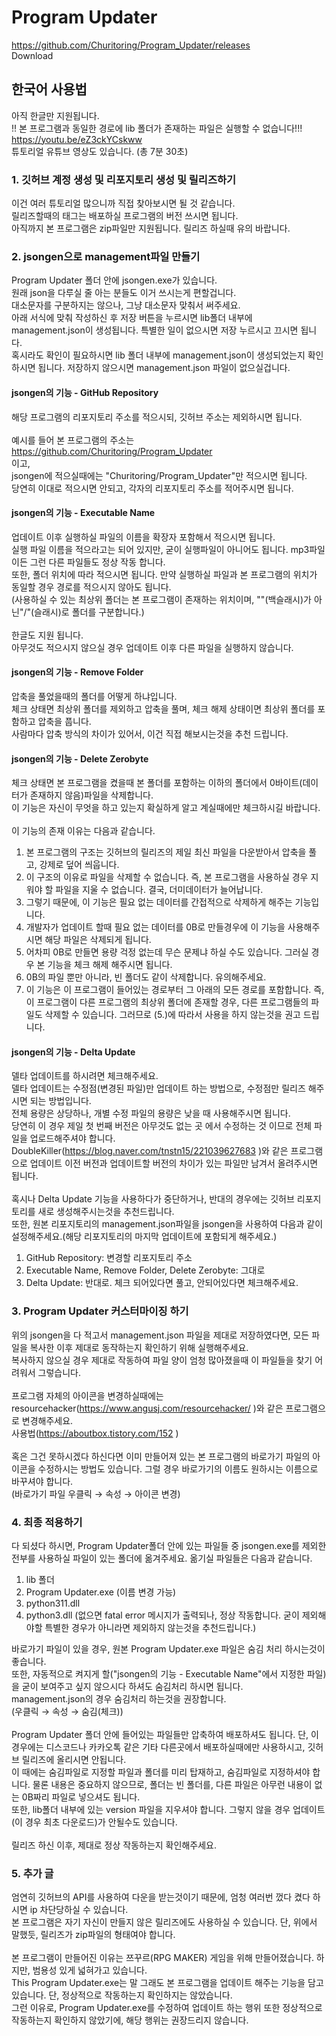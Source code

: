 # Program Updater
https://github.com/Churitoring/Program_Updater/releases<br>
Download

## 한국어 사용법
아직 한글만 지원됩니다.<br>
!! 본 프로그램과 동일한 경로에 lib 폴더가 존재하는 파일은 실행할 수 없습니다!!!<br>
https://youtu.be/eZ3ckYCskww<br>
튜토리얼 유튜브 영상도 있습니다. (총 7분 30초)

### 1. 깃허브 계정 생성 및 리포지토리 생성 및 릴리즈하기
이건 여러 튜토리얼 많으니까 직접 찾아보시면 될 것 같습니다.<br>
릴리즈할때의 태그는 배포하실 프로그램의 버전 쓰시면 됩니다.<br>
아직까지 본 프로그램은 zip파일만 지원됩니다. 릴리즈 하실때 유의 바랍니다.

### 2. jsongen으로 management파일 만들기
Program Updater 폴더 안에 jsongen.exe가 있습니다.<br>
원래 json을 다루실 줄 아는 분들도 이거 쓰시는게 편할겁니다.<br>
대소문자를 구분하지는 않으나, 그냥 대소문자 맞춰서 써주세요.<br>
아래 서식에 맞춰 작성하신 후 저장 버튼을 누르시면 lib폴더 내부에 management.json이 생성됩니다. 특별한 일이 없으시면 저장 누르시고 끄시면 됩니다.<br>
혹시라도 확인이 필요하시면 lib 폴더 내부에 management.json이 생성되었는지 확인하시면 됩니다. 저장하지 않으시면 management.json 파일이 없으실겁니다.

#### jsongen의 기능 - GitHub Repository
해당 프로그램의 리포지토리 주소를 적으시되, 깃허브 주소는 제외하시면 됩니다.<br>
<br>
예시를 들어 본 프로그램의 주소는<br>
https://github.com/Churitoring/Program_Updater<br>
이고,<br>
jsongen에 적으실때에는 "Churitoring/Program_Updater"만 적으시면 됩니다.<br>
당연히 이대로 적으시면 안되고, 각자의 리포지토리 주소를 적어주시면 됩니다.

#### jsongen의 기능 - Executable Name
업데이트 이후 실행하실 파일의 이름을 확장자 포함해서 적으시면 됩니다.<br>
실행 파일 이름을 적으라고는 되어 있지만, 굳이 실행파일이 아니어도 됩니다. mp3파일이든 그런 다른 파일들도 정상 작동 합니다.<br>
또한, 폴더 위치에 따라 적으시면 됩니다. 만약 실행하실 파일과 본 프로그램의 위치가 동일할 경우 경로를 적으시지 않아도 됩니다.<br>
(사용하실 수 있는 최상위 폴더는 본 프로그램이 존재하는 위치이며, "\"(백슬래시)가 아닌"/"(슬래시)로 폴더를 구분합니다.)<br>
<br>
한글도 지원 됩니다.<br>
아무것도 적으시지 않으실 경우 업데이트 이후 다른 파일을 실행하지 않습니다.

#### jsongen의 기능 - Remove Folder
압축을 풀었을때의 폴더를 어떻게 하냐입니다.<br>
체크 상태면 최상위 폴더를 제외하고 압축을 풀며, 체크 해제 상태이면 최상위 폴더를 포함하고 압축을 풉니다.<br>
사람마다 압축 방식의 차이가 있어서, 이건 직접 해보시는것을 추천 드립니다.

#### jsongen의 기능 - Delete Zerobyte
체크 상태면 본 프로그램을 켰을때 본 폴더를 포함하는 이하의 폴더에서 0바이트(데이터가 존재하지 않음)파일을 삭제합니다.<br>
이 기능은 자신이 무엇을 하고 있는지 확실하게 알고 계실때에만 체크하시길 바랍니다.<br>
<br>
이 기능의 존재 이유는 다음과 같습니다.
1. 본 프로그램의 구조는 깃허브의 릴리즈의 제일 최신 파일을 다운받아서 압축을 풀고, 강제로 덮어 씌웁니다.
2. 이 구조의 이유로 파일을 삭제할 수 없습니다. 즉, 본 프로그램을 사용하실 경우 지워야 할 파일을 지울 수 없습니다. 결국, 더미데이터가 늘어납니다.
3. 그렇기 때문에, 이 기능은 필요 없는 데이터를 간접적으로 삭제하게 해주는 기능입니다.
4. 개발자가 업데이트 할때 필요 없는 데이터를 0B로 만들경우에 이 기능을 사용해주시면 해당 파일은 삭제되게 됩니다.
5. 어차피 0B로 만들면 용량 걱정 없는데 무슨 문제냐 하실 수도 있습니다. 그러실 경우 본 기능을 체크 해제 해주시면 됩니다.
6. 0B의 파일 뿐만 아니라, 빈 폴더도 같이 삭제합니다. 유의해주세요.
7. 이 기능은 이 프로그램이 들어있는 경로부터 그 아래의 모든 경로를 포함합니다. 즉, 이 프로그램이 다른 프로그램의 최상위 폴더에 존재할 경우, 다른 프로그램들의 파일도 삭제할 수 있습니다. 그러므로 (5.)에 따라서 사용을 하지 않는것을 권고 드립니다.

#### jsongen의 기능 - Delta Update
델타 업데이트를 하시려면 체크해주세요.<br>
델타 업데이트는 수정점(변경된 파일)만 업데이트 하는 방법으로, 수정점만 릴리즈 해주시면 되는 방법입니다.<br>
전체 용량은 상당하나, 개별 수정 파일의 용량은 낮을 때 사용해주시면 됩니다.<br>
당연히 이 경우 제일 첫 번째 버전은 아무것도 없는 곳 에서 수정하는 것 이므로 전체 파일을 업로드해주셔야 합니다.<br>
DoubleKiller(https://blog.naver.com/tnstn15/221039627683 )와 같은 프로그램으로 업데이트 이전 버전과 업데이트할 버전의 차이가 있는 파일만 남겨서 올려주시면 됩니다.<br>
<br>
혹시나 Delta Update 기능을 사용하다가 중단하거나, 반대의 경우에는 깃허브 리포지토리를 새로 생성해주시는것을 추천드립니다.<br>
또한, 원본 리포지토리의 management.json파일을 jsongen을 사용하여 다음과 같이 설정해주세요.(해당 리포지토리의 마지막 업데이트에 포함되게 해주세요.)
1. GitHub Repository: 변경할 리포지토리 주소
2. Executable Name, Remove Folder, Delete Zerobyte: 그대로
3. Delta Update: 반대로. 체크 되어있다면 풀고, 안되어있다면 체크해주세요.

### 3. Program Updater 커스터마이징 하기
위의 jsongen을 다 적고서 management.json 파일을 제대로 저장하였다면, 모든 파일을 복사한 이후 제대로 동작하는지 확인하기 위해 실행해주세요.<br>
복사하지 않으실 경우 제대로 작동하여 파일 양이 엄청 많아졌을때 이 파일들을 찾기 어려워서 그렇습니다.<br>
<br>
프로그램 자체의 아이콘을 변경하실때에는 resourcehacker(https://www.angusj.com/resourcehacker/ )와 같은 프로그램으로 변경해주세요.<br>
사용법(https://aboutbox.tistory.com/152 )<br>
<br>
혹은 그건 못하시겠다 하신다면 이미 만들어져 있는 본 프로그램의 바로가기 파일의 아이콘을 수정하시는 방법도 있습니다. 그럴 경우 바로가기의 이름도 원하시는 이름으로 바꾸셔야 합니다.<br>
(바로가기 파일 우클릭 → 속성 → 아이콘 변경)

### 4. 최종 적용하기
다 되셨다 하시면, Program Updater폴더 안에 있는 파일들 중 jsongen.exe를 제외한 전부를 사용하실 파일이 있는 폴더에 옮겨주세요. 옮기실 파일들은 다음과 같습니다.<br>
1. lib 폴더
2. Program Updater.exe (이름 변경 가능)
3. python311.dll
4. python3.dll (없으면 fatal error 메시지가 출력되나, 정상 작동합니다. 굳이 제외해야할 특별한 경우가 아니라면 제외하지 않는것을 추천드립니다.)

바로가기 파일이 있을 경우, 원본 Program Updater.exe 파일은 숨김 처리 하시는것이 좋습니다.<br>
또한, 자동적으로 켜지게 할("jsongen의 기능 - Executable Name"에서 지정한 파일)을 굳이 보여주고 싶지 않으시다 하셔도 숨김처리 하시면 됩니다.<br>
management.json의 경우 숨김처리 하는것을 권장합니다.<br>
(우클릭 → 속성 → 숨김(체크))<br>
<br>
Program Updater 폴더 안에 들어있는 파일들만 압축하여 배포하셔도 됩니다. 단, 이 경우에는 디스코드나 카카오톡 같은 기타 다른곳에서 배포하실때에만 사용하시고, 깃허브 릴리즈에 올리시면 안됩니다.<br>
이 때에는 숨김파일로 지정할 파일과 폴더를 미리 탑재하고, 숨김파일로 지정하셔야 합니다. 물론 내용은 중요하지 않으므로, 폴더는 빈 폴더를, 다른 파일은 아무런 내용이 없는 0B짜리 파일로 넣으셔도 됩니다.
<br>
또한, lib폴더 내부에 있는 version 파일을 지우셔야 합니다. 그렇지 않을 경우 업데이트(이 경우 최초 다운로드)가 안될수도 있습니다.<br>
<br>
릴리즈 하신 이후, 제대로 정상 작동하는지 확인해주세요.

### 5. 추가 글
엄연히 깃허브의 API를 사용하여 다운을 받는것이기 때문에, 엄청 여러번 껐다 켰다 하시면 ip 차단당하실 수 있습니다.<br>
본 프로그램은 자기 자신이 만들지 않은 릴리즈에도 사용하실 수 있습니다. 단, 위에서 말했듯, 릴리즈가 zip파일의 형태여야 합니다.<br>
<br>
본 프로그램이 만들어진 이유는 쯔꾸르(RPG MAKER) 게임을 위해 만들어졌습니다. 하지만, 범용성 있게 넓혀가고 있습니다.<br>
This Program Updater.exe는 말 그래도 본 프로그램을 업데이트 해주는 기능을 담고 있습니다. 단, 정상적으로 작동하는지 확인하지는 않았습니다.<br>
그런 이유로, Program Updater.exe를 수정하여 업데이트 하는 행위 또한 정상적으로 작동하는지 확인하지 않았기에, 해당 행위는 권장드리지 않습니다.
